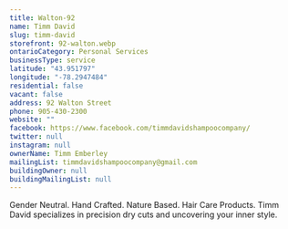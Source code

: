 ```yaml
---
title: Walton-92
name: Timm David
slug: timm-david
storefront: 92-walton.webp
ontarioCategory: Personal Services
businessType: service
latitude: "43.951797"
longitude: "-78.2947484"
residential: false
vacant: false
address: 92 Walton Street
phone: 905-430-2300
website: ""
facebook: https://www.facebook.com/timmdavidshampoocompany/
twitter: null
instagram: null
ownerName: Timm Emberley
mailingList: timmdavidshampoocompany@gmail.com
buildingOwner: null
buildingMailingList: null
---
```


Gender Neutral. Hand Crafted. Nature Based. Hair Care Products.
Timm David specializes in precision dry cuts and uncovering your inner style.
